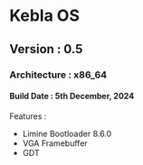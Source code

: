 # Kebla OS

## Version : 0.5

### Architecture : x86_64

#### Build Date : 5th December, 2024

Features :

- Limine Bootloader 8.6.0
- VGA Framebuffer
- GDT
